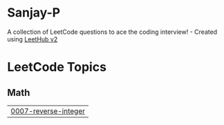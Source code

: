 # Sanjay-P
A collection of LeetCode questions to ace the coding interview! - Created using [LeetHub v2](https://github.com/arunbhardwaj/LeetHub-2.0)

<!---LeetCode Topics Start-->
# LeetCode Topics
## Math
|  |
| ------- |
| [0007-reverse-integer](https://github.com/ogsanjay/Sanjay-P/tree/master/0007-reverse-integer) |
<!---LeetCode Topics End-->